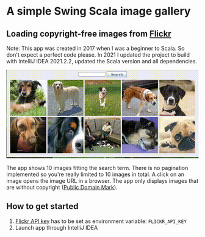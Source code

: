 # A simple Swing Scala image gallery
## Loading copyright-free images from [Flickr](https://www.flickr.com/)
Note: This app was created in 2017 when I was a beginner to Scala. 
So don't expect a perfect code please. In 2021 I updated the project to build with IntelliJ IDEA 2021.2.2, updated the Scala version and all dependencies.

![Screenshot](screenshots/recording.gif)

The app shows 10 images fitting the search term. 
There is no pagination implemented so you're really limited to 10 images in total.
A click on an image opens the image URL in a browser.
The app only displays images that are without copyright ([Public Domain Mark](https://creativecommons.org/publicdomain/mark/1.0/)).

## How to get started
1. [Flickr API key](https://www.flickr.com/services/api/misc.api_keys.html) has to be set as environment variable:
`FLICKR_API_KEY`
2. Launch app through IntelliJ IDEA
